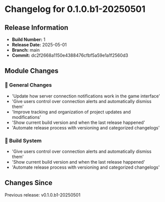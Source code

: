 # Changelog for 0.1.0.b1-20250501

## Release Information
- **Build Number:** 1
- **Release Date:** 2025-05-01
- **Branch:** main
- **Commit:** dc2f2668a1150e4388476cfbf5a59e1a1f2560d3

## Module Changes

### 🌟 General Changes
- 'Update how server connection notifications work in the game interface'
- 'Give users control over connection alerts and automatically dismiss them'
- 'Improve tracking and organization of project updates and modifications'
- 'Show current build version and when the last release happened'
- 'Automate release process with versioning and categorized changelogs'

### 🔨 Build System
- 'Give users control over connection alerts and automatically dismiss them'
- 'Show current build version and when the last release happened'
- 'Automate release process with versioning and categorized changelogs'

## Changes Since
Previous release: v0.1.0.b1-20250501
